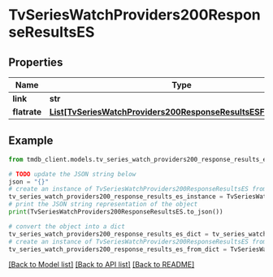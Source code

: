 # TvSeriesWatchProviders200ResponseResultsES


## Properties

Name | Type | Description | Notes
------------ | ------------- | ------------- | -------------
**link** | **str** |  | [optional] 
**flatrate** | [**List[TvSeriesWatchProviders200ResponseResultsESFlatrateInner]**](TvSeriesWatchProviders200ResponseResultsESFlatrateInner.md) |  | [optional] 

## Example

```python
from tmdb_client.models.tv_series_watch_providers200_response_results_es import TvSeriesWatchProviders200ResponseResultsES

# TODO update the JSON string below
json = "{}"
# create an instance of TvSeriesWatchProviders200ResponseResultsES from a JSON string
tv_series_watch_providers200_response_results_es_instance = TvSeriesWatchProviders200ResponseResultsES.from_json(json)
# print the JSON string representation of the object
print(TvSeriesWatchProviders200ResponseResultsES.to_json())

# convert the object into a dict
tv_series_watch_providers200_response_results_es_dict = tv_series_watch_providers200_response_results_es_instance.to_dict()
# create an instance of TvSeriesWatchProviders200ResponseResultsES from a dict
tv_series_watch_providers200_response_results_es_from_dict = TvSeriesWatchProviders200ResponseResultsES.from_dict(tv_series_watch_providers200_response_results_es_dict)
```
[[Back to Model list]](../README.md#documentation-for-models) [[Back to API list]](../README.md#documentation-for-api-endpoints) [[Back to README]](../README.md)


